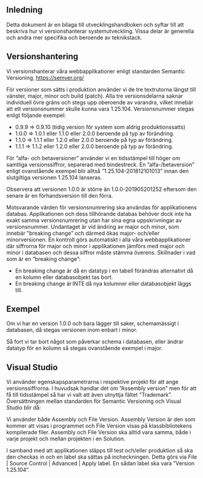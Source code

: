 ## Inledning 
Detta dokument är en bilaga till utvecklingshandboken och syftar till att beskriva hur vi versionshanterar systemutveckling. Vissa delar är generella och andra mer specifika och beroende av teknikstack. 


## Versionshantering 
Vi versionshanterar våra webbapplikationer enligt standarden Semantic Versioning, https://semver.org/  

För versioner som sätts i produktion använder vi de tre textrutorna längst till vänster, major, minor och build (patch). Alla tre versionsdelarna saknar individuell övre gräns och stegs upp oberoende av varandra, vilket innebär att ett versionsnummer skulle kunna vara 1.25.104. Versionsnummer stegas enligt följande exempel: 

- 0.9.9 => 0.9.10 (tidig version för system som aldrig produktionssatts) 
- 1.0.0 => 1.0.1 eller 1.1.0 eller 2.0.0 beroende på typ av förändring. 
- 1.1.0 => 1.1.1 eller 1.2.0 eller 2.0.0 beroende på typ av förändring. 
- 1.1.1 => 1.1.2 eller 1.2.0 eller 2.0.0 beroende på typ av förändring. 

För ”alfa- och betaversioner” använder vi en tidsstämpel till höger om samtliga versionssiffror, separerad med bindestreck. En ”alfa-/betaversion” enligt ovanstående exempel blir alltså ”1.25.104-201812101013” innan den slutgiltiga versionen 1.25.104 lanseras. 

Observera att versionen 1.0.0 är större än 1.0.0-201905201252 eftersom den senare är en förhandsversion till den förra. 

Motsvarande värden för versionsnumrering ska användas för applikationens databas. Applikationen och dess tillhörande databas behöver dock inte ha exakt samma versionsnumrering utan har sina egna uppskrivningar av versionsnummer. Undantaget är vid ändring av major och minor, som innebär ”breaking change” och därmed ökas major- och/eller minorversionen. En kontroll görs automatiskt i alla våra webbapplikationer där siffrorna för major och minor i applikationen jämförs med major och minor i databasen och dessa siffror måste stämma överens. Skillnader i vad som är en ”breaking change”: 

- En breaking change är då en datatyp i en tabell förändras alternativt då en kolumn eller databasobjekt tas bort.  
- En breaking change är INTE då nya kolumner eller databasobjekt läggs till. 


## Exempel 
Om vi har en version 1.0.0 och bara lägger till saker, schemamässigt i databasen, då stegas versionen inom enbart i minor. 

Så fort vi tar bort något som påverkar schema i databasen, eller ändrar datatyp för en kolumn så stegas ovanstående exempel i major. 


## Visual Studio
Vi använder egenskapsparametrarna i respektive projekt för att ange versionssiffrorna. I huvudsak handlar det om ”Assembly version” men för att få till tidsstämpel så har vi valt att även utnyttja fältet ”Trademark”. Översättningen mellan standarden för Semantic Versioning och Visual Studio blir då:



Vi använder både Assembly och File Version. Assembly Version är den som kommer att visas i programmet och File Version visas på klassbibliotekens kompilerade filer. Assembly och File Version ska alltid vara samma, både i varje projekt och mellan projekten i en Solution.

I samband med att applikationen släpps till test och/eller produktion så ska den checkas in och en label ska sättas på incheckningen. Detta görs via File | Source Control | Advanced | Apply label. En sådan label ska vara ”Version 1.25.104”.
